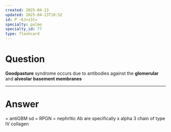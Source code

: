```yaml
---
created: 2025-04-13
updated: 2025-04-13T10:52
id: P`~EJ>z}C=
specialty: pulmo
specialty_id: 77
type: flashcard
---
```


# Question
**Goodpasture** syndrome occurs due to antibodies against the **glomerular** and **alveolar** **basement membranes**

---

# Answer
= antiGBM sd = RPGN = nephrItic   Ab are specifically x alpha 3 chain of type IV collagen
